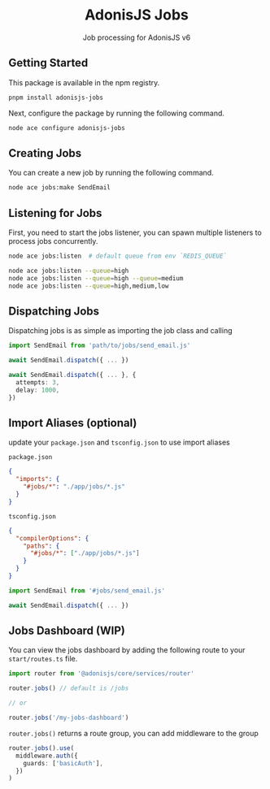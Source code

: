 <div align="center">
  <h1><b>AdonisJS Jobs</b></h1>

  <p>Job processing for AdonisJS v6</p>
</div>

## Getting Started

This package is available in the npm registry.

```bash
pnpm install adonisjs-jobs
```

Next, configure the package by running the following command.

```bash
node ace configure adonisjs-jobs
```

## Creating Jobs
You can create a new job by running the following command.
```sh
node ace jobs:make SendEmail
```

## Listening for Jobs

First, you need to start the jobs listener, you can spawn multiple listeners to process jobs concurrently.
```sh
node ace jobs:listen  # default queue from env `REDIS_QUEUE`

node ace jobs:listen --queue=high
node ace jobs:listen --queue=high --queue=medium
node ace jobs:listen --queue=high,medium,low
```

## Dispatching Jobs

Dispatching jobs is as simple as importing the job class and calling
```ts
import SendEmail from 'path/to/jobs/send_email.js'

await SendEmail.dispatch({ ... })

await SendEmail.dispatch({ ... }, {
  attempts: 3,
  delay: 1000,
})
```

## Import Aliases (optional)

update your `package.json` and `tsconfig.json` to use import aliases

`package.json`
```json
{
  "imports": {
    "#jobs/*": "./app/jobs/*.js"
  }
}
```
`tsconfig.json`
```json
{
  "compilerOptions": {
    "paths": {
      "#jobs/*": ["./app/jobs/*.js"]
    }
  }
}
```

```ts
import SendEmail from '#jobs/send_email.js'

await SendEmail.dispatch({ ... })
```


## Jobs Dashboard (WIP)

You can view the jobs dashboard by adding the following route to your `start/routes.ts` file.

```ts
import router from '@adonisjs/core/services/router'

router.jobs() // default is /jobs

// or

router.jobs('/my-jobs-dashboard')
```

`router.jobs()` returns a route group, you can add middleware to the group

```ts
router.jobs().use(
  middleware.auth({
    guards: ['basicAuth'],
  })
)

```